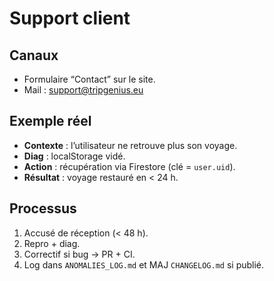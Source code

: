 # Support client

## Canaux
- Formulaire “Contact” sur le site.
- Mail : support@tripgenius.eu

## Exemple réel
- **Contexte** : l’utilisateur ne retrouve plus son voyage.
- **Diag** : localStorage vidé.
- **Action** : récupération via Firestore (clé = `user.uid`).
- **Résultat** : voyage restauré en < 24 h.

## Processus
1. Accusé de réception (< 48 h).
2. Repro + diag.
3. Correctif si bug → PR + CI.
4. Log dans `ANOMALIES_LOG.md` et MAJ `CHANGELOG.md` si publié.
